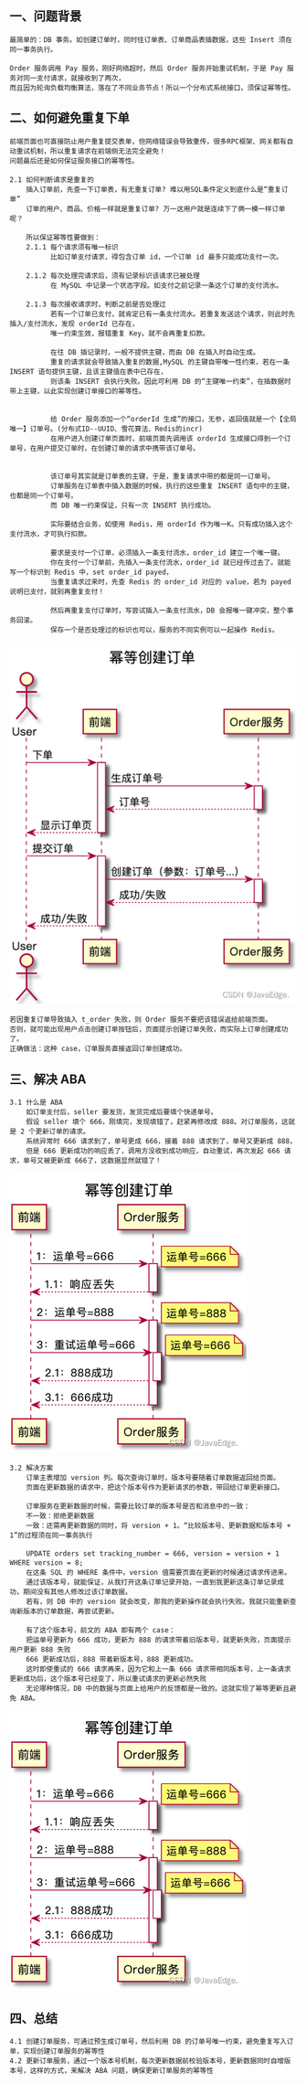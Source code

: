 
## 一、问题背景
    最简单的：DB 事务。如创建订单时，同时往订单表、订单商品表插数据，这些 Insert 须在同一事务执行。

    Order 服务调用 Pay 服务，刚好网络超时，然后 Order 服务开始重试机制，于是 Pay 服务对同一支付请求，就接收到了两次，
    而且因为轮询负载均衡算法，落在了不同业务节点！所以一个分布式系统接口，须保证幂等性。


## 二、如何避免重复下单
    前端页面也可直接防止用户重复提交表单，但网络错误会导致重传，很多RPC框架、网关都有自动重试机制，所以重复请求在前端侧无法完全避免！
    问题最后还是如何保证服务接口的幂等性。
 
    2.1 如何判断请求是重复的
        插入订单前，先查一下订单表，有无重复订单? 难以用SQL条件定义到底什么是“重复订单”
        订单的用户、商品、价格一样就是重复订单? 万一这用户就是连续下了俩一模一样订单呢？

        所以保证幂等性要做到：
        2.1.1 每个请求须有唯一标识
              比如订单支付请求，得包含订单 id，一个订单 id 最多只能成功支付一次。
  
        2.1.2 每次处理完请求后，须有记录标识该请求已被处理
              在 MySQL 中记录一个状态字段。如支付之前记录一条这个订单的支付流水。
  
        2.1.3 每次接收请求时，判断之前是否处理过
              若有一个订单已支付，就肯定已有一条支付流水。若重复发送这个请求，则此时先插入/支付流水，发现 orderId 已存在，
              唯一约束生效，报错重复 Key。就不会再重复扣款。
  
              在往 DB 插记录时，一般不提供主键，而由 DB 在插入时自动生成。
              重复的请求就会导致插入重复的数据,MySQL 的主键自带唯一性约束，若在一条 INSERT 语句提供主键，且该主键值在表中已存在，
              则该条 INSERT 会执行失败。因此可利用 DB 的“主键唯一约束”，在插数据时带上主键，以此实现创建订单接口的幂等性。
  
  
              给 Order 服务添加一个“orderId 生成”的接口，无参，返回值就是一个【全局唯一】订单号。(分布式ID--UUID、雪花算法、Redis的incr)
              在用户进入创建订单页面时，前端页面先调用该 orderId 生成接口得到一个订单号，在用户提交订单时，在创建订单的请求中携带该订单号。
  
  
              该订单号其实就是订单表的主键，于是，重复请求中带的都是同一订单号。
              订单服务在订单表中插入数据的时候，执行的这些重复 INSERT 语句中的主键，也都是同一个订单号。
              而 DB 唯一约束保证，只有一次 INSERT 执行成功。
  
              实际要结合业务，如使用 Redis，用 orderId 作为唯一K。只有成功插入这个支付流水，才可执行扣款。
  
              要求是支付一个订单，必须插入一条支付流水，order_id 建立一个唯一键。
              你在支付一个订单前，先插入一条支付流水，order_id 就已经传过去了。就能写一个标识到 Redis 中，set order_id payed，
              当重复请求过来时，先查 Redis 的 order_id 对应的 value，若为 payed 说明已支付，就别再重复支付！
  
              然后再重复支付订单时，写尝试插入一条支付流水，DB 会报唯一键冲突，整个事务回滚。
              保存一个是否处理过的标识也可以，服务的不同实例可以一起操作 Redis。



   ![img_1](../image/幂等创建订单.png)


    若因重复订单导致插入 t_order 失败，则 Order 服务不要把该错误返给前端页面。
    否则，就可能出现用户点击创建订单按钮后，页面提示创建订单失败，而实际上订单创建成功了。
    正确做法：这种 case，订单服务直接返回订单创建成功。


## 三、解决 ABA

    3.1 什么是 ABA
        如订单支付后，seller 要发货，发货完成后要填个快递单号。
        假设 seller 填个 666，刚填完，发现填错了，赶紧再修改成 888。对订单服务，这就是 2 个更新订单的请求。
        系统异常时 666 请求到了，单号更成 666，接着 888 请求到了，单号又更新成 888，
        但是 666 更新成功的响应丢了，调用方没收到成功响应，自动重试，再次发起 666 请求，单号又被更新成 666了，这数据显然就错了！


   ![img_1](../image/ABA问题.png)

    3.2 解决方案
        订单主表增加 version 列。每次查询订单时，版本号要随着订单数据返回给页面。
        页面在更新数据的请求中，把这个版本号作为更新请求的参数，带回给订单更新接口。

        订单服务在更新数据的时候，需要比较订单的版本号是否和消息中的一致：
        不一致：拒绝更新数据
        一致：还需再更新数据的同时，将 version + 1。“比较版本号、更新数据和版本号 + 1”的过程须在同一事务执行

        UPDATE orders set tracking_number = 666, version = version + 1 WHERE version = 8;
        在这条 SQL 的 WHERE 条件中，version 值需要页面在更新的时候通过请求传进来。
        通过该版本号，就能保证，从我打开这条订单记录开始，一直到我更新这条订单记录成功，期间没有其他人修改过该订单数据。
        若有，则 DB 中的 version 就会改变，那我的更新操作就会执行失败。我就只能重新查询新版本的订单数据，再尝试更新。

        有了这个版本号，前文的 ABA 即有两个 case：
        把运单号更新为 666 成功，更新为 888 的请求带着旧版本号，就更新失败，页面提示用户更新 888 失败
        666 更新成功后，888 带着新版本号，888 更新成功。
        这时即使重试的 666 请求再来，因为它和上一条 666 请求带相同版本号，上一条请求更新成功后，这个版本号已经变了，所以重试请求的更新必然失败
        无论哪种情况，DB 中的数据与页面上给用户的反馈都是一致的。这就实现了幂等更新且避免 ABA。


   ![img_1](../image/ABA问题.png)

## 四、总结
    4.1 创建订单服务，可通过预生成订单号，然后利用 DB 的订单号唯一约束，避免重复写入订单，实现创建订单服务的幂等性
    4.2 更新订单服务，通过一个版本号机制，每次更新数据前校验版本号，更新数据同时自增版本号，这样的方式，来解决 ABA 问题，确保更新订单服务的幂等性